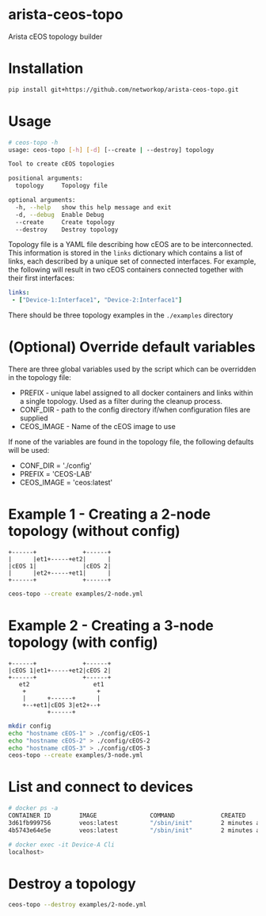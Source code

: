# arista-ceos-topo
Arista cEOS topology builder

# Installation

````bash
pip install git+https://github.com/networkop/arista-ceos-topo.git
````

# Usage

```bash
# ceos-topo -h
usage: ceos-topo [-h] [-d] [--create | --destroy] topology

Tool to create cEOS topologies

positional arguments:
  topology     Topology file

optional arguments:
  -h, --help   show this help message and exit
  -d, --debug  Enable Debug
  --create     Create topology
  --destroy    Destroy topology
```

Topology file is a YAML file describing how cEOS are to be interconnected.
This information is stored in the `links` dictionary which 
contains a list of links, each described by a unique set of connected interfaces.
For example, the following will result in two cEOS containers
connected together with their first interfaces:
```yaml
links:
 - ["Device-1:Interface1", "Device-2:Interface1"]
```

There should be three topology examples in the `./examples` directory

# (Optional) Override default variables
There are three global variables used by the script 
which can be overridden in the topology file:

* PREFIX - unique label assigned to all docker containers and 
links within a single topology. Used as a filter during the 
cleanup process.
* CONF_DIR - path to the config directory if/when configuration 
files are supplied
* CEOS_IMAGE - Name of the cEOS image to use

If none of the variables are found in the topology file, the following defaults will be used:

* CONF_DIR = './config'
* PREFIX = 'CEOS-LAB'
* CEOS_IMAGE = 'ceos:latest'

# Example 1 - Creating a 2-node topology (without config)

```text
+------+             +------+
|      |et1+-----+et2|      |
|cEOS 1|             |cEOS 2|
|      |et2+-----+et1|      |
+------+             +------+
```

```bash
ceos-topo --create examples/2-node.yml
```

# Example 2 - Creating a 3-node topology (with config)
```text
+------+             +------+
|cEOS 1|et1+-----+et2|cEOS 2|
+------+             +------+
   et2                  et1
    +                    +
    |      +------+      |
    +--+et1|cEOS 3|et2+--+
           +------+

```

```bash
mkdir config
echo "hostname cEOS-1" > ./config/cEOS-1
echo "hostname cEOS-2" > ./config/cEOS-2
echo "hostname cEOS-3" > ./config/cEOS-3
ceos-topo --create examples/3-node.yml
```

# List and connect to devices

```bash
# docker ps -a 
CONTAINER ID        IMAGE               COMMAND             CREATED             STATUS              PORTS               NAMES
3d61fb999756        veos:latest         "/sbin/init"        2 minutes ago       Up 2 minutes                            Device-B
4b5743e64e5e        veos:latest         "/sbin/init"        2 minutes ago       Up 2 minutes                            Device-A

# docker exec -it Device-A Cli
localhost>
```

# Destroy a topology

```bash
ceos-topo --destroy examples/2-node.yml
```
